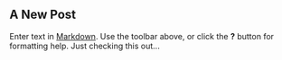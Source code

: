 ## A New Post

Enter text in [Markdown](http://daringfireball.net/projects/markdown/). Use the toolbar above, or click the **?** button for formatting help.
Just checking this out...

